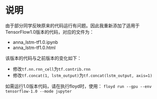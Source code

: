 # 说明
由于部分同学反映原来的代码运行有问题。因此我重新添加了适用于TensorFlow1.0版本的代码，对应的文件为：

- anna_lstm-tf1.0.ipynb
- anna_lstm-tf1.0.html

该版本的代码与之前版本的变化如下：

- 修改```tf.nn.rnn_cell```为```tf.contrib.rnn```
- 修改```tf.concat(1, lstm_output)```为```tf.concat(lstm_output, axis=1)```

如需运行1.0版本代码，请在执行floyd时，使用：
```floyd run --gpu --env tensorflow-1.0 --mode jupyter```